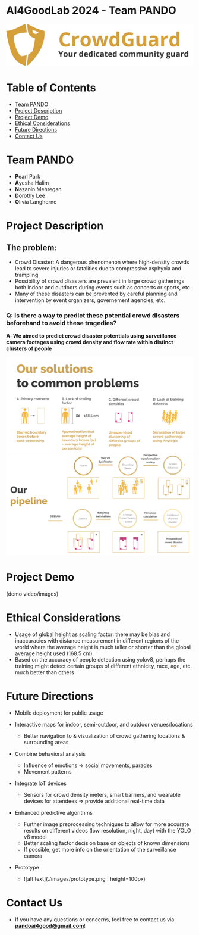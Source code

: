 # AI4GoodLab 2024 - Team PANDO
![alt text](./images/updated_logo.png)

# Table of Contents
* [Team PANDO](#team-members)
* [Project Description](#project-description)
* [Project Demo](#project-demo)
* [Ethical Considerations](#ethical-considerations)
* [Future Directions](#future-directions)
* [Contact Us](#contact-us)

# <a name="team-members"></a>Team PANDO
* **P**earl Park
* **A**yesha Halim
* **N**azanin Mehregan 
* **D**orothy Lee
* **O**livia Langhorne

# <a name="project-description"></a>Project Description
## The problem:
* Crowd Disaster: A dangerous phenomenon where high-density crowds lead to severe injuries or fatalities due to compressive asphyxia and trampling
* Possibility of crowd disasters are prevalent in large crowd gatherings both indoor and outdoors during events such as concerts or sports, etc.
* Many of these disasters can be prevented by careful planning and intervention by event organizers, governement agencies, etc.

### Q: Is there a way to predict these potential crowd disasters beforehand to avoid these tragedies?
**A: We aimed to predict crowd disaster potentials using surveillance camera footages using crowd density and flow rate within distinct clusters of people**

![alt text](./images/features.png)
![alt text](./images/pipeline_design.png)

# <a name="project-demo"></a>Project Demo
(demo video/images)

# <a name="ethical-considerations"></a>Ethical Considerations
* Usage of global height as scaling factor: there may be bias and inaccuracies with distance measurement in different regions of the world where the average height is much taller or shorter than the global average height used (168.5 cm).
* Based on the accuracy of people detection using yolov8, perhaps the training might detect certain groups of different ethnicity, race, age, etc. much better than others


# <a name="future-directions"></a>Future Directions
* Mobile deployment for public usage
* Interactive maps for indoor, semi-outdoor, and outdoor venues/locations
  *   Better navigation to & visualization of crowd gathering locations & surrounding areas
* Combine behavioral analysis
  *   Influence of emotions => social movements, parades
  *   Movement patterns
* Integrate IoT devices
  *   Sensors for crowd density meters, smart barriers, and wearable devices for attendees => provide additional real-time data 
* Enhanced predictive algorithms
  *   Further image preprocessing techniques to allow for more accurate results on different videos (low resolution, night, day) with the YOLO v8 model
  *   Better scaling factor decision base on objects of known dimensions
  *   If possible, get more info on the orientation of the surveillance camera
 
* Prototype
  * ![alt text](./images/prototype.png | height=100px)
    

# <a name="contact-us"></a>Contact Us
* If you have any questions or concerns, feel free to contact us via **pandoai4good@gmail.com**!

